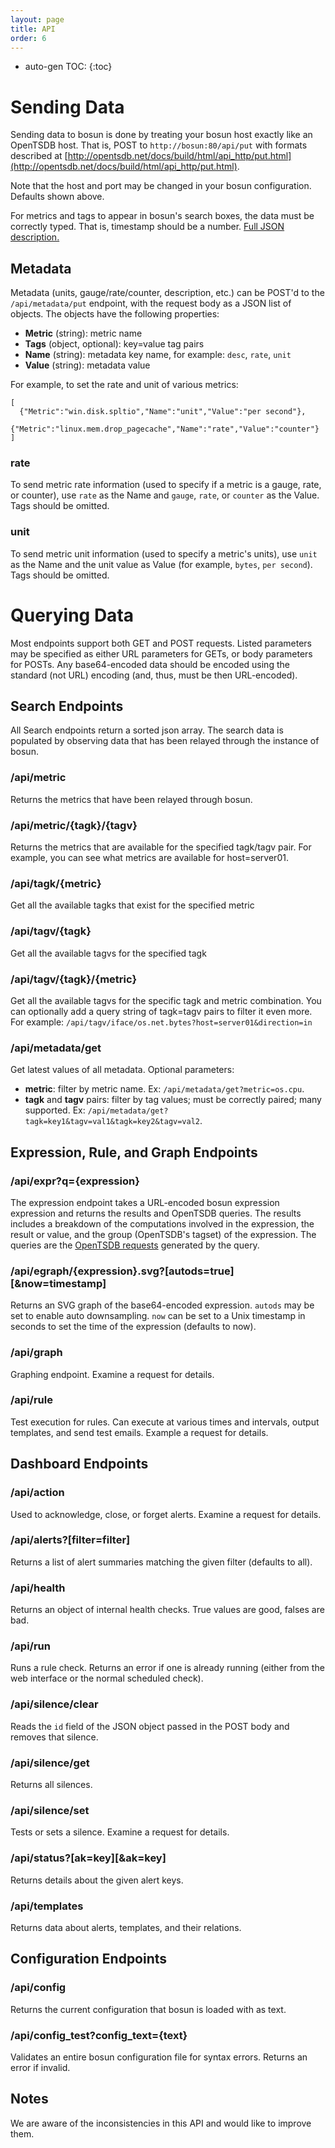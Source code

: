```yaml
---
layout: page
title: API
order: 6
---
```


* auto-gen TOC:
{:toc}

# Sending Data

Sending data to bosun is done by treating your bosun host exactly like an OpenTSDB host. That is, POST to `http://bosun:80/api/put` with formats described at [http://opentsdb.net/docs/build/html/api_http/put.html](http://opentsdb.net/docs/build/html/api_http/put.html).

Note that the host and port may be changed in your bosun configuration. Defaults shown above.

For metrics and tags to appear in bosun's search boxes, the data must be correctly typed. That is, timestamp should be a number. [Full JSON description.](http://godoc.org/github.com/bosun-monitor/scollector/opentsdb#DataPoint)

## Metadata

Metadata (units, gauge/rate/counter, description, etc.) can be POST'd to the `/api/metadata/put` endpoint, with the request body as a JSON list of objects. The objects have the following properties:

* **Metric** (string): metric name
* **Tags** (object, optional): key=value tag pairs
* **Name** (string): metadata key name, for example: `desc`, `rate`, `unit`
* **Value** (string): metadata value

For example, to set the rate and unit of various metrics:

```
[
  {"Metric":"win.disk.spltio","Name":"unit","Value":"per second"},
  {"Metric":"linux.mem.drop_pagecache","Name":"rate","Value":"counter"}
]
```

### rate

To send metric rate information (used to specify if a metric is a gauge, rate, or counter), use `rate` as the Name and `gauge`, `rate`, or `counter` as the Value. Tags should be omitted.

### unit

To send metric unit information (used to specify a metric's units), use `unit` as the Name and the unit value as Value (for example, `bytes`, `per second`). Tags should be omitted.

# Querying Data

Most endpoints support both GET and POST requests. Listed parameters may be
specified as either URL parameters for GETs, or body parameters for POSTs. Any
base64-encoded data should be encoded using the standard (not URL) encoding
(and, thus, must be then URL-encoded).

## Search Endpoints

All Search endpoints return a sorted json array. The search data is populated by
observing data that has been relayed through the instance of bosun.

### /api/metric

Returns the metrics that have been relayed through bosun.

### /api/metric/{tagk}/{tagv}

Returns the metrics that are available for the specified tagk/tagv pair. For
example, you can see what metrics are available for host=server01.

### /api/tagk/{metric}

Get all the available tagks that exist for the specified metric

### /api/tagv/{tagk}

Get all the available tagvs for the specified tagk

### /api/tagv/{tagk}/{metric}

Get all the available tagvs for the specific tagk and metric combination. You
can optionally add a query string of tagk=tagv pairs to filter it even more. For
example: `/api/tagv/iface/os.net.bytes?host=server01&direction=in`

### /api/metadata/get

Get latest values of all metadata. Optional parameters:

* **metric**: filter by metric name. Ex: `/api/metadata/get?metric=os.cpu`.
* **tagk** and **tagv** pairs: filter by tag values; must be correctly paired;
many supported. Ex: `/api/metadata/get?tagk=key1&tagv=val1&tagk=key2&tagv=val2`.

## Expression, Rule, and Graph Endpoints

### /api/expr?q={expression}

The expression endpoint takes a URL-encoded bosun expression expression and
returns the results and OpenTSDB queries. The results includes a breakdown of
the computations involved in the expression, the result or value, and the group
(OpenTSDB's tagset) of the expression. The queries are the [OpenTSDB
requests](http://godoc.org/github.com/StackExchange/scollector/opentsdb#Request)
generated by the query.

### /api/egraph/{expression}.svg?[autods=true][&now=timestamp]

Returns an SVG graph of the base64-encoded expression. `autods` may be set to
enable auto downsampling. `now` can be set to a Unix timestamp in seconds to set
the time of the expression (defaults to now).

### /api/graph

Graphing endpoint. Examine a request for details.

### /api/rule

Test execution for rules. Can execute at various times and intervals, output
templates, and send test emails. Example a request for details.

## Dashboard Endpoints

### /api/action

Used to acknowledge, close, or forget alerts. Examine a request for details.

### /api/alerts?[filter=filter]

Returns a list of alert summaries matching the given filter (defaults to all).

### /api/health

Returns an object of internal health checks. True values are good, falses are
bad.

### /api/run

Runs a rule check. Returns an error if one is already running (either from the
web interface or the normal scheduled check).

### /api/silence/clear

Reads the `id` field of the JSON object passed in the POST body and removes that
silence.

### /api/silence/get

Returns all silences.

### /api/silence/set

Tests or sets a silence. Examine a request for details.

### /api/status?[ak=key][&ak=key]

Returns details about the given alert keys.

### /api/templates

Returns data about alerts, templates, and their relations.

## Configuration Endpoints

### /api/config

Returns the current configuration that bosun is loaded with as text.

### /api/config_test?config_text={text}

Validates an entire bosun configuration file for syntax errors. Returns an error
if invalid.

## Notes

We are aware of the inconsistencies in this API and would like to improve them.
